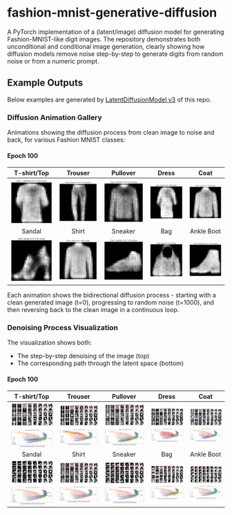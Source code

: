 # fashion-mnist-generative-diffusion
A PyTorch implementation of a (latent/image) diffusion model for generating Fashion-MNIST-like digit images. The repository demonstrates both unconditional and conditional image generation, clearly showing how diffusion models remove noise step-by-step to generate digits from random noise or from a numeric prompt.

## Example Outputs

Below examples are generated by [LatentDiffusionModel v3](https://github.com/ynyeh0221/fashion-mnist-generative-diffusion/tree/main/LatentDiffusionModel/v3) of this repo.

### Diffusion Animation Gallery

Animations showing the diffusion process from clean image to noise and back, for various Fashion MNIST classes:

#### Epoch 100

| T-shirt/Top | Trouser | Pullover | Dress | Coat |
|:-----------:|:-------:|:--------:|:-----:|:----:|
| ![T-shirt Animation](https://github.com/ynyeh0221/fashion-mnist-generative-diffusion/blob/main/LatentDiffusionModel/v3/diffusion_animation_class_T-shirt-top_epoch_100.gif) | ![Trouser Animation](https://github.com/ynyeh0221/fashion-mnist-generative-diffusion/blob/main/LatentDiffusionModel/v3/diffusion_animation_class_Trouser_epoch_100.gif) | ![Pullover Animation](https://github.com/ynyeh0221/fashion-mnist-generative-diffusion/blob/main/LatentDiffusionModel/v3/diffusion_animation_class_Pullover_epoch_100.gif) | ![Dress Animation](https://github.com/ynyeh0221/fashion-mnist-generative-diffusion/blob/main/LatentDiffusionModel/v3/diffusion_animation_class_Dress_epoch_100.gif) | ![Coat Animation](https://github.com/ynyeh0221/fashion-mnist-generative-diffusion/blob/main/LatentDiffusionModel/v3/diffusion_animation_class_Coat_epoch_100.gif) |
| Sandal | Shirt | Sneaker | Bag | Ankle Boot |
| ![Sandal Animation](https://github.com/ynyeh0221/fashion-mnist-generative-diffusion/blob/main/LatentDiffusionModel/v3/diffusion_animation_class_Sandal_epoch_100.gif) | ![Shirt Animation](https://github.com/ynyeh0221/fashion-mnist-generative-diffusion/blob/main/LatentDiffusionModel/v3/diffusion_animation_class_Shirt_epoch_100.gif) | ![Sneaker Animation](https://github.com/ynyeh0221/fashion-mnist-generative-diffusion/blob/main/LatentDiffusionModel/v3/diffusion_animation_class_Sneaker_epoch_100.gif) | ![Bag Animation](https://github.com/ynyeh0221/fashion-mnist-generative-diffusion/blob/main/LatentDiffusionModel/v3/diffusion_animation_class_Bag_epoch_100.gif) | ![Ankle Boot Animation](https://github.com/ynyeh0221/fashion-mnist-generative-diffusion/blob/main/LatentDiffusionModel/v3/diffusion_animation_class_Ankle%20boot_epoch_100.gif) |

Each animation shows the bidirectional diffusion process - starting with a clean generated image (t=0), progressing to random noise (t=1000), and then reversing back to the clean image in a continuous loop.

### Denoising Process Visualization

The visualization shows both:
- The step-by-step denoising of the image (top)
- The corresponding path through the latent space (bottom)

#### Epoch 100

| T-shirt/Top | Trouser | Pullover | Dress | Coat |
|:-----------:|:-------:|:--------:|:-----:|:----:|
| ![T-shirt Animation](https://github.com/ynyeh0221/fashion-mnist-generative-diffusion/blob/main/LatentDiffusionModel/v3/output/denoise_with_diffusion_path/denoising_path_T-shirt-top_epoch_100.png) | ![Trouser Animation](https://github.com/ynyeh0221/fashion-mnist-generative-diffusion/blob/main/LatentDiffusionModel/v3/output/denoise_with_diffusion_path/denoising_path_Trouser_epoch_100.png) | ![Pullover Animation](https://github.com/ynyeh0221/fashion-mnist-generative-diffusion/blob/main/LatentDiffusionModel/v3/output/denoise_with_diffusion_path/denoising_path_Pullover_epoch_100.png) | ![Dress Animation](https://github.com/ynyeh0221/fashion-mnist-generative-diffusion/blob/main/LatentDiffusionModel/v3/output/denoise_with_diffusion_path/denoising_path_Dress_epoch_100.png) | ![Coat Animation](https://github.com/ynyeh0221/fashion-mnist-generative-diffusion/blob/main/LatentDiffusionModel/v3/output/denoise_with_diffusion_path/denoising_path_Coat_epoch_100.png) |
| Sandal | Shirt | Sneaker | Bag | Ankle Boot |
| ![Sandal Animation](https://github.com/ynyeh0221/fashion-mnist-generative-diffusion/blob/main/LatentDiffusionModel/v3/output/denoise_with_diffusion_path/denoising_path_Sandal_epoch_100.png) | ![Shirt Animation](https://github.com/ynyeh0221/fashion-mnist-generative-diffusion/blob/main/LatentDiffusionModel/v3/output/denoise_with_diffusion_path/denoising_path_Shirt_epoch_100.png) | ![Sneaker Animation](https://github.com/ynyeh0221/fashion-mnist-generative-diffusion/blob/main/LatentDiffusionModel/v3/output/denoise_with_diffusion_path/denoising_path_Sneaker_epoch_100.png) | ![Bag Animation](https://github.com/ynyeh0221/fashion-mnist-generative-diffusion/blob/main/LatentDiffusionModel/v3/output/denoise_with_diffusion_path/denoising_path_Bag_epoch_100.png) | ![Ankle Boot Animation](https://github.com/ynyeh0221/fashion-mnist-generative-diffusion/blob/main/LatentDiffusionModel/v3/output/denoise_with_diffusion_path/denoising_path_Ankle%20boot_epoch_100.png) |
